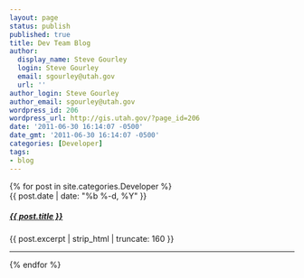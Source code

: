 ```yaml
---
layout: page
status: publish
published: true
title: Dev Team Blog
author:
  display_name: Steve Gourley
  login: Steve Gourley
  email: sgourley@utah.gov
  url: ''
author_login: Steve Gourley
author_email: sgourley@utah.gov
wordpress_id: 206
wordpress_url: http://gis.utah.gov/?page_id=206
date: '2011-06-30 16:14:07 -0500'
date_gmt: '2011-06-30 16:14:07 -0500'
categories: [Developer]
tags:
- blog
---
```

<div class="grid">
{% for post in site.categories.Developer %}
  <div class="grid__col grid__col--1-of-3 grid__col--m-1-of-2">
    <span class="post-meta">{{ post.date | date: "%b %-d, %Y" }}</span>
    <h5 class="blog-list">
        <a class="post-link" href="{{ post.url | prepend: site.baseurl }}">{{ post.title }}</a>
    </h5>
    <p>{{ post.excerpt | strip_html | truncate: 160 }}</p>
    <hr class="hr-separate"/>
  </div>
 {% endfor %}
</div>
 
